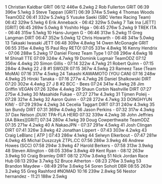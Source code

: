   1  Christian Kaldbar  GRIT  06:12    446w  6.2wkg
  2  Rob Fullerton  GRIT  06:39    396w  5.1wkg
  3  Steve Tappan  [GRIT]  06:39    374w  5.5wkg
  4  Thomas Woods  TeamODZ  06:41    332w  5.2wkg
  5  Yusuke Saeki  (SBC Vertex Racing Team)    06:42    329w  5.1wkg
  6  Erik Anneback  -  06:42    329w  5.0wkg
  7  Tak Ina  [JETT][GRIT]  06:45    269w  5.0wkg
  8  Yoshito Higa  -  06:45    276w  5.2wkg
  9  TREK ITA  -  06:46    315w  5.1wkg
 10  Hans-Jurgen G  -  06:46    313w  5.2wkg
 11  Greg Langman  DIRT  06:47    352w  5.0wkg
 12  Chris Howarth  -  06:48    341w  5.0wkg
 13  Takaaki Iwasaki  JETT  06:48    309w  4.8wkg
 14  Owen McGonagle  GRIT  06:55    315w  4.8wkg
 15  Paul Roy  RETÓ!  07:05    331w  4.8wkg
 16  Kenny Hendrix  -  07:06    288w  5.2wkg
 17  Daniel Florez  Team Type 1  07:08    296w  4.6wkg
 18  M Shinall  TTE  07:09    324w  4.7wkg
 19  Dominik Lugmair  TeamODZ  07:12    356w  4.4wkg
 20  Simon Gillis  -  07:14    322w  4.7wkg
 21  Robert Quinn  -  07:15    284w  4.9wkg
 22  J B #1  SWOZR  07:15    367w  4.5wkg
 23  Rameez Tase  (Team MoMA)    07:16    317w  4.5wkg
 24  Takashi KAWAMOTO  (YOU CAN)    07:16    248w  4.9wkg
 25  Hiroki Tanaka  -  07:16    277w  4.7wkg
 26  Daniel Shalkowski  DIRT  07:20    302w  4.4wkg
 27  J B #2  BCC - Bees  07:24    341w  4.3wkg
 28  Jim Griffin  VEGAN  07:26    326w  4.4wkg
 29  Shaun Corbin Nashville  DIRT  07:27    275w  4.3wkg
 30  Masahide Fukae  -  07:27    271w  4.3wkg
 31  Tijmen Poleij  -  07:28    321w  4.3wkg
 32  Aaron Quinn  -  07:28    272w  4.7wkg
 33  DONGHYUN KIM/  -  07:29    293w  4.2wkg
 34  Cecelia Taggart  DIRT  07:31    240w  4.3wkg
 35  Ian Bundy  DIRT  07:31    369w  4.0wkg
 36  Jason Perkins  -  07:32    317w  4.3wkg
 37  Dax Nelson  ¡DUX! TPA-FLA HERD  07:32    339w  4.2wkg
 38  John Jeffries  [AA Bikes][GRIT]  07:34    280w  4.1wkg
 39  Doug Cowperthwaite  TeamODZ  07:35    271w  4.2wkg
 40  A NakaoJPN  -  07:37    291w  4.5wkg
 41  Josh Clingan  DIRT  07:41    326w  3.8wkg
 42  Jonathan Lippert  -  07:43    303w  4.2wkg
 43  Craig LeBlanc  [ ATP ]  07:43    286w  4.1wkg
 44  Selwyn Elkerbout  -  07:47    281w  4.0wkg
 45  Michal Duszczyk  ZTPL.CC  07:56    286w  3.9wkg
 46  Andrew Howes  (SCC)    07:58    294w  3.9wkg
 47  Harold Berkers  -  07:58    313w  3.9wkg
 48  Steven Allington  -  08:05    336w  3.8wkg
 49  Kent Ryan  -  08:12    263w  3.9wkg
 50  Craig Bramley  DIRT  08:12    270w  3.6wkg
 51  Nick Jordan  Race Hub  08:13    293w  3.7wkg
 52  Bruce Atherton  -  08:23    276w  3.5wkg
 53  Brandon Maydew  -  08:49    291w  3.6wkg
 54  Soren Soholt  DBR  08:55    263w  3.2wkg
 55  Greg Rashford  #NOMAD  10:16    239w  2.8wkg
 56  Nestor hernandez  -  11:21    188w  2.5wkg
